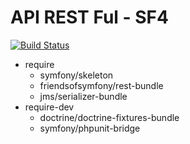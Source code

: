 # API REST Ful - SF4

[![Build Status](https://travis-ci.org/ProgramoErgoSum/api.asociacion.svg?branch=master)](https://travis-ci.org/ProgramoErgoSum/api.asociacion)

- require
    - symfony/skeleton
    - friendsofsymfony/rest-bundle
    - jms/serializer-bundle
- require-dev
    - doctrine/doctrine-fixtures-bundle
    - symfony/phpunit-bridge